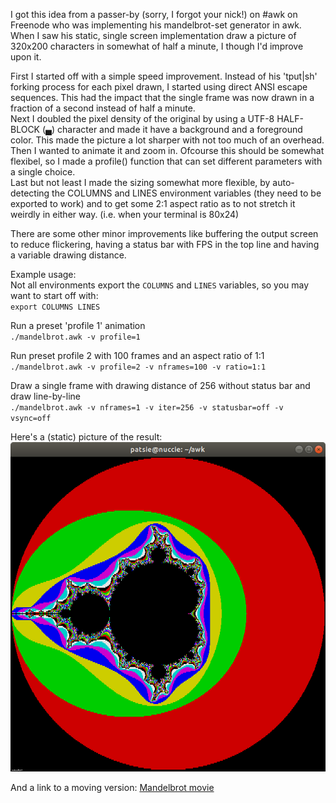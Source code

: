 
I got this idea from a passer-by (sorry, I forgot your nick!) on #awk on Freenode who was implementing his mandelbrot-set generator in awk.  
When I saw his static, single screen implementation draw a picture of 320x200 characters in somewhat of half a minute, I though I'd improve upon it.

First I started off with a simple speed improvement. Instead of his 'tput|sh' forking process for each pixel drawn, I started using direct ANSI escape sequences. This had the impact that the single frame was now drawn in a fraction of a second instead of half a minute.  
Next I doubled the pixel density of the original by using a UTF-8 HALF-BLOCK (▄) character and made it have a background and a foreground color. This made the picture a lot sharper with not too much of an overhead.  
Then I wanted to animate it and zoom in. Ofcourse this should be somewhat flexibel, so I made a profile() function that can set different parameters with a single choice.  
Last but not least I made the sizing somewhat more flexible, by auto-detecting the COLUMNS and LINES environment variables (they need to be exported to work) and to get some 2:1 aspect ratio as to not stretch it weirdly in either way. (i.e. when your terminal is 80x24)

There are some other minor improvements like buffering the output screen to reduce flickering, having a status bar with FPS in the top line and having a variable drawing distance.

Example usage:  
Not all environments export the `COLUMNS` and `LINES` variables, so you may want to start off with:  
`export COLUMNS LINES`

Run a preset 'profile 1' animation  
`./mandelbrot.awk -v profile=1`

Run preset profile 2 with 100 frames and an aspect ratio of 1:1  
`./mandelbrot.awk -v profile=2 -v nframes=100 -v ratio=1:1`

Draw a single frame with drawing distance of 256 without status bar and draw line-by-line  
`./mandelbrot.awk -v nframes=1 -v iter=256 -v statusbar=off -v vsync=off`

Here's a (static) picture of the result:
![Mandelbrot image](/mandelbrot.jpg)

And a link to a moving version: [Mandelbrot movie](https://www.youtube.com/watch?v=yvru2ZmiAxM)

